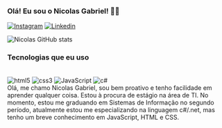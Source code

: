 ### Olá! Eu sou o Nicolas Gabriel! 👋🏻

[![Instagram](https://img.shields.io/badge/Instagram-E4405F?style=for-the-badge&logo=instagram&logoColor=white)](https://www.instagram.com/nicolas_gabrielxd/)
[![Linkedin](https://img.shields.io/badge/LinkedIn-0077B5?style=for-the-badge&logo=linkedin&logoColor=white)](https://www.linkedin.com/in/nicolas-gabriel-ab175a28b/)

![Nicolas GitHub stats](https://github-readme-stats.vercel.app/api?username=Nicolas1548&show_icons=true&theme=dark)

### Tecnologias que eu uso

<div style="display: inline-block"><br/>
<img align="center" alt="html5" src="https://img.shields.io/badge/HTML5-E34F26?style=for-the-badge&logo=html5&logoColor=white">
<img align="center" alt="css3" src="https://img.shields.io/badge/CSS3-1572B6?style=for-the-badge&logo=css3&logoColor=white">
<img align="center" alt="JavaScript" src="https://img.shields.io/badge/JavaScript-F7DF1E?style=for-the-badge&logo=javascript&logoColor=black">
<img align="center" alt="c#" src="https://img.shields.io/badge/C%23-239120?style=for-the-badge&logo=c-sharp&logoColor=white">
</div>
<br/>Olá, me chamo Nicolas Gabriel, sou bem proativo e tenho facilidade em aprender qualquer coisa. Estou à procura de estágio na área de TI. No momento, estou me graduando em Sistemas de Informação no segundo período, atualmente estou me especializando na linguagem c#/.net, mas tenho um breve conhecimento em JavaScript, HTML e CSS.
